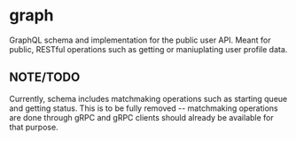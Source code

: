 # graph

GraphQL schema and implementation for the public user API. Meant for public, RESTful operations
such as getting or maniuplating user profile data.

## NOTE/TODO

Currently, schema includes matchmaking operations such as starting queue and getting status.
This is to be fully removed -- matchmaking operations are done through gRPC and gRPC clients
should already be available for that purpose.
